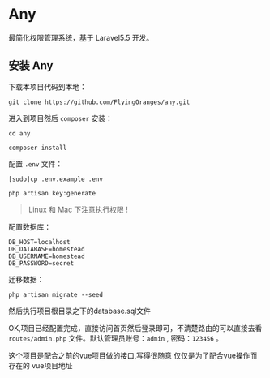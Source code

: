 # Any
最简化权限管理系统，基于 Laravel5.5 开发。

## 安装 Any
下载本项目代码到本地：
```
git clone https://github.com/FlyingOranges/any.git
```

进入到项目然后 `composer` 安装：

```
cd any

composer install
```

配置 `.env` 文件：
```
[sudo]cp .env.example .env

php artisan key:generate
```

> Linux 和 Mac 下注意执行权限 !

配置数据库：
```
DB_HOST=localhost
DB_DATABASE=homestead
DB_USERNAME=homestead
DB_PASSWORD=secret
```

迁移数据：
```
php artisan migrate --seed
```

然后执行项目根目录之下的database.sql文件

OK,项目已经配置完成，直接访问首页然后登录即可，不清楚路由的可以直接去看 `routes/admin.php` 文件。默认管理员账号：`admin` , 密码：`123456` 。

这个项目是配合之前的vue项目做的接口,写得很随意 仅仅是为了配合vue操作而存在的 vue项目地址